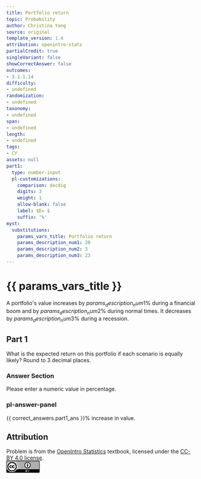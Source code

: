 ```yaml
---
title: Portfolio return
topic: Probability
author: Christina Yang
source: original
template_version: 1.4
attribution: openintro-stats
partialCredit: true
singleVariant: false
showCorrectAnswer: false
outcomes:
- 3.1.1.14
difficulty:
- undefined
randomization:
- undefined
taxonomy:
- undefined
span:
- undefined
length:
- undefined
tags:
- CY
assets: null
part1:
  type: number-input
  pl-customizations:
    comparison: decdig
    digits: 3
    weight: 1
    allow-blank: false
    label: $E= $
    suffix: '%'
myst:
  substitutions:
    params_vars_title: Portfolio return
    params_description_num1: 20
    params_description_num2: 3
    params_description_num3: 23
---
```

# {{ params_vars_title }}
A portfolio's value increases by ${{ params_description_num1 }}$% during a financial boom and by ${{ params_description_num2 }}$% during normal times. It decreases by ${{ params_description_num3 }}$% during a recession.

## Part 1

What is the expected return on this portfolio if each scenario is equally likely? Round to 3 decimal places.

### Answer Section

Please enter a numeric value in percentage.

### pl-answer-panel

{{ correct_answers.part1_ans }}% increase in value.

## Attribution

Problem is from the [OpenIntro Statistics](https://openintro.org/book/os/) textbook, licensed under the [CC-BY 4.0 license](https://creativecommons.org/licenses/by/4.0/).<br>![Image representing the Creative Commons 4.0 BY license.](https://raw.githubusercontent.com/firasm/bits/master/by.png)